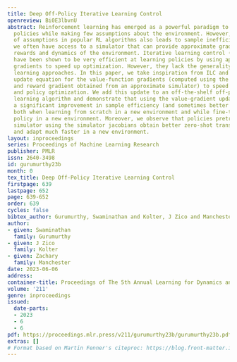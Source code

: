 ```yaml
---
title: Deep Off-Policy Iterative Learning Control
openreview: Bi0E3lbvnU
abstract: Reinforcement learning has emerged as a powerful paradigm to learn control
  policies while making few assumptions about the environment. However, this lack
  of assumptions in popular RL algorithms also leads to sample inefficiency. Furthermore,
  we often have access to a simulator that can provide approximate gradients for the
  rewards and dynamics of the environment. Iterative learning control (ILC) approaches
  have been shown to be very efficient at learning policies by using approximate simulator
  gradients to speed up optimization. However, they lack the generality of reinforcement
  learning approaches. In this paper, we take inspiration from ILC and propose an
  update equation for the value-function gradients (computed using the dynamics Jacobians
  and reward gradient obtained from an approximate simulator) to speed up value-function
  and policy optimization. We add this update to an off-the-shelf off-policy reinforcement
  learning algorithm and demonstrate that using the value-gradient update leads to
  a significant improvement in sample efficiency (and sometimes better performance)
  both when learning from scratch in a new environment and while fine-tuning a pre-trained
  policy in a new environment. Moreover, we observe that policies pretrained in the
  simulator using the simulator jacobians obtain better zero-shot transfer performance
  and adapt much faster in a new environment.
layout: inproceedings
series: Proceedings of Machine Learning Research
publisher: PMLR
issn: 2640-3498
id: gurumurthy23b
month: 0
tex_title: Deep Off-Policy Iterative Learning Control
firstpage: 639
lastpage: 652
page: 639-652
order: 639
cycles: false
bibtex_author: Gurumurthy, Swaminathan and Kolter, J Zico and Manchester, Zachary
author:
- given: Swaminathan
  family: Gurumurthy
- given: J Zico
  family: Kolter
- given: Zachary
  family: Manchester
date: 2023-06-06
address:
container-title: Proceedings of The 5th Annual Learning for Dynamics and Control Conference
volume: '211'
genre: inproceedings
issued:
  date-parts:
  - 2023
  - 6
  - 6
pdf: https://proceedings.mlr.press/v211/gurumurthy23b/gurumurthy23b.pdf
extras: []
# Format based on Martin Fenner's citeproc: https://blog.front-matter.io/posts/citeproc-yaml-for-bibliographies/
---
```

